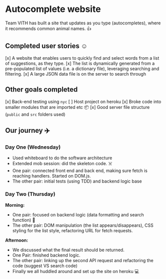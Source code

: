 # Autocomplete website
Team VITH has built a site that updates as you type (autocompletes), where it recommends common animal names. 👍

## Completed user stories ☺️
[x] A website that enables users to quickly find and select words from a list of suggestions, as they type.
[x] The list is dynamically generated from a pre-populated list of values (i.e. a dictionary file), leveraging searching and filtering.
[x] A large JSON data file is on the server to search through

## Other goals completed
[x] Back-end testing using `nyc`
[ ] Host project on heroku
[x] Broke code into smaller modules that are imported etc 📦
[x] Good server file structure (`public` and `src` folders used)

## Our journey ✈️

### Day One (Wednesday)
- Used whiteboard to do the software architecture
- Extended mob session: did the skeleton code. ☠️
- One pair: connected front end and back end, making sure fetch is reaching handlers. Started on DOM.js.
- The other pair: initial tests (using TDD) and backend logic base

### Day Two (Thursday)
**Morning:**
- One pair: focused on backend logic (data formatting and search function) 👾
- The other pair: DOM manipulation (the list appears/disappears), CSS styling for the list style, refactoring URL for fetch requests.

**Afternoon:**
- We discussed what the final result should be returned.
- One Pair: finished backend logic.
- The other pair: linking up the second API request and refactoring the code (suggest VS search code)
- Finally we all huddled around and set up the site on heroku 💻
